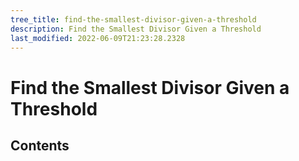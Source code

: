```yaml
---
tree_title: find-the-smallest-divisor-given-a-threshold
description: Find the Smallest Divisor Given a Threshold
last_modified: 2022-06-09T21:23:28.2328
---
```


# Find the Smallest Divisor Given a Threshold

## Contents
